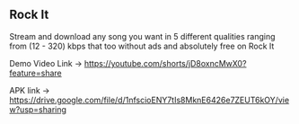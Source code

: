 ## Rock It

Stream and download any song you want in 5 different qualities ranging from (12 - 320) kbps that too without ads and absolutely free on Rock It

Demo Video Link -> https://youtube.com/shorts/jD8oxncMwX0?feature=share

APK link -> https://drive.google.com/file/d/1nfscioENY7tIs8MknE6426e7ZEUT6kOY/view?usp=sharing
